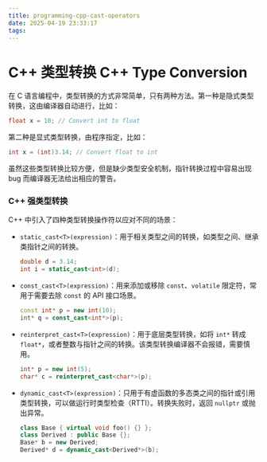 ```yaml
---
title: programming-cpp-cast-operators
date: 2025-04-19 23:33:17
tags:
---
```


# C++ 类型转换 C++ Type Conversion

在 C 语言编程中，类型转换的方式非常简单，只有两种方法。第一种是隐式类型转换，这由编译器自动进行，比如：

```c
float x = 10; // Convert int to float
```

第二种是显式类型转换，由程序指定，比如：

```c
int x = (int)3.14; // Convert float to int
```

虽然这些类型转换比较方便，但是缺少类型安全机制，指针转换过程中容易出现 bug 而编译器无法给出相应的警告。



### C++ 强类型转换

C++ 中引入了四种类型转换操作符以应对不同的场景：

- `static_cast<T>(expression)`：用于相关类型之间的转换，如类型之间、继承类指针之间的转换。

  ```c++
  double d = 3.14;
  int i = static_cast<int>(d);
  ```

- `const_cast<T>(expression)`：用来添加或移除 `const`、`volatile` 限定符，常用于需要去除 `const` 的 API 接口场景。

  ```c++
  const int* p = new int(10);
  int* q = const_cast<int*>(p);
  ```

- `reinterpret_cast<T>(expression)`：用于底层类型转换，如将 `int*` 转成 `float*`，或者整数与指针之间的转换。该类型转换编译器不会报错，需要慎用。

  ```c++
  int* p = new int(5);
  char* c = reinterpret_cast<char*>(p);
  ```

- `dynamic_cast<T>(expression)`：只用于有虚函数的多态类之间的指针或引用类型转换，可以做运行时类型检查（RTTI）。转换失败时，返回 `nullptr` 或抛出异常。

  ```c++
  class Base { virtual void foo() {} };
  class Derived : public Base {};
  Base* b = new Derived;
  Derived* d = dynamic_cast<Derived*>(b);
  ```
